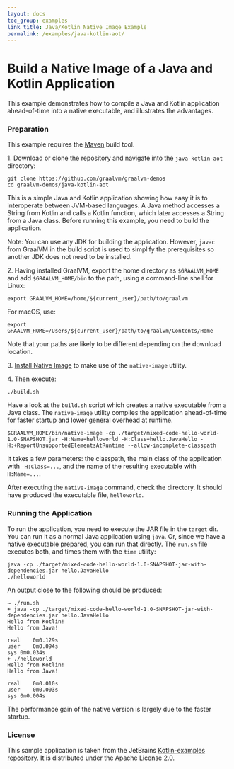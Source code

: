 ```yaml
---
layout: docs
toc_group: examples
link_title: Java/Kotlin Native Image Example
permalink: /examples/java-kotlin-aot/
---
```


# Build a Native Image of a Java and Kotlin Application

This example demonstrates how to compile a Java and Kotlin application
ahead-of-time into a native executable, and illustrates the advantages.

### Preparation

This example requires the [Maven](https://maven.apache.org/) build tool.

1&#46; Download or clone the repository and navigate into the `java-kotlin-aot` directory:
```shell
git clone https://github.com/graalvm/graalvm-demos
cd graalvm-demos/java-kotlin-aot
```
This is a simple Java and Kotlin application showing how easy it is to
interoperate between JVM-based languages. A Java method accesses a String from
Kotlin and calls a Kotlin function, which later accesses a String from a Java
class. Before running this example, you need to build the application.

Note: You can use any JDK for building the application. However, `javac` from GraalVM
in the build script is used to simplify the prerequisites so another JDK does not need to be installed.

2&#46; Having installed GraalVM, export the home directory as `$GRAALVM_HOME` and add `$GRAALVM_HOME/bin`
to the path, using a command-line shell for Linux:
```shell
export GRAALVM_HOME=/home/${current_user}/path/to/graalvm
```
For macOS, use:
```shell
export GRAALVM_HOME=/Users/${current_user}/path/to/graalvm/Contents/Home
```
Note that your paths are likely to be different depending on the download location.

3&#46; [Install Native Image](../reference-manual/native-image/README.md#install-native-image) to make use of the `native-image` utility.

4&#46; Then execute:
```shell
./build.sh
```

Have a look at the `build.sh` script which creates a native executable from a Java class.
The `native-image` utility compiles the application ahead-of-time for faster startup and lower general overhead at runtime.
```shell
$GRAALVM_HOME/bin/native-image -cp ./target/mixed-code-hello-world-1.0-SNAPSHOT.jar -H:Name=helloworld -H:Class=hello.JavaHello -H:+ReportUnsupportedElementsAtRuntime --allow-incomplete-classpath
```

It takes a few parameters: the classpath, the main class of the application with
`-H:Class=...`, and the name of the resulting executable with `-H:Name=...`.

After executing the `native-image` command, check the directory. It should have
produced the executable file, `helloworld`.

### Running the Application

To run the application, you need to execute the JAR file in the `target` dir.
You can run it as a normal Java application using `java`.
Or, since we have a native executable prepared, you can run that directly.
The `run.sh` file executes both, and times them with the `time` utility:
```shell
java -cp ./target/mixed-code-hello-world-1.0-SNAPSHOT-jar-with-dependencies.jar hello.JavaHello
./helloworld

```

An output close to the following should be produced:
```shell
→ ./run.sh
+ java -cp ./target/mixed-code-hello-world-1.0-SNAPSHOT-jar-with-dependencies.jar hello.JavaHello
Hello from Kotlin!
Hello from Java!

real	0m0.129s
user	0m0.094s
sys	0m0.034s
+ ./helloworld
Hello from Kotlin!
Hello from Java!

real	0m0.010s
user	0m0.003s
sys	0m0.004s
```

The performance gain of the native version is largely due to the faster startup.

### License

This sample application is taken from the JetBrains [Kotlin-examples repository](https://github.com/JetBrains/kotlin-examples/tree/master/maven/mixed-code-hello-world).
It is distributed under the Apache License 2.0.
